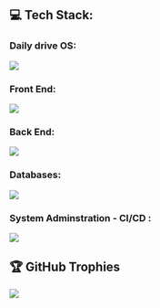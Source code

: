 ## 💻 Tech Stack:
### Daily drive OS:
<a href="">
    <img src="https://skillicons.dev/icons?i=linux,ubuntu" />
  </a>
</p>


### Front End:
<a href="">
    <img src="https://skillicons.dev/icons?i=nextjs,react,redux,tailwind,sass" />
</a>

### Back End:
<a href="">
    <img src="https://skillicons.dev/icons?i=nodejs,bun,golang,flask,symfony,graphql" />
</a>

### Databases:
<a href="">
    <img src="https://skillicons.dev/icons?i=postgresql,mysql,redis,mongo,sqlite" />
</a>

### System Adminstration - CI/CD :
<a href="">
    <img src="https://skillicons.dev/icons?i=ubuntu,debian,cloudflare,grafana,prometheus,ansible,githubactions,docker" />
</a>

## 🏆 GitHub Trophies
![](https://github-profile-trophy.vercel.app/?username=aouiniamine&theme=aura_dark&no-frame=true&no-bg=false&margin-w=4)

